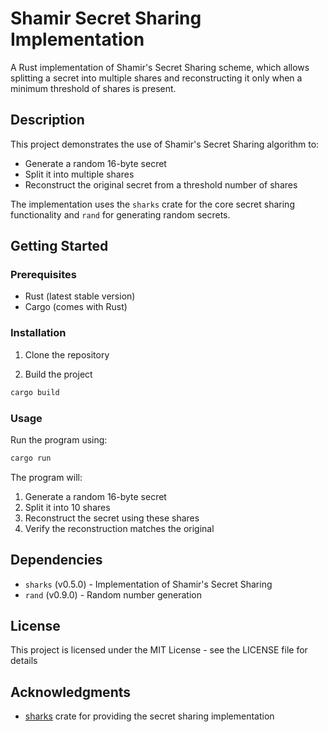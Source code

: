# Shamir Secret Sharing Implementation

A Rust implementation of Shamir's Secret Sharing scheme, which allows splitting a secret into multiple shares and reconstructing it only when a minimum threshold of shares is present.

## Description

This project demonstrates the use of Shamir's Secret Sharing algorithm to:

- Generate a random 16-byte secret
- Split it into multiple shares
- Reconstruct the original secret from a threshold number of shares

The implementation uses the `sharks` crate for the core secret sharing functionality and `rand` for generating random secrets.

## Getting Started

### Prerequisites

- Rust (latest stable version)
- Cargo (comes with Rust)

### Installation

1. Clone the repository

2. Build the project

```bash
cargo build
```

### Usage

Run the program using:

```bash
cargo run
```

The program will:

1. Generate a random 16-byte secret
2. Split it into 10 shares
3. Reconstruct the secret using these shares
4. Verify the reconstruction matches the original

## Dependencies

- `sharks` (v0.5.0) - Implementation of Shamir's Secret Sharing
- `rand` (v0.9.0) - Random number generation

## License

This project is licensed under the MIT License - see the LICENSE file for details

## Acknowledgments

- [sharks](https://crates.io/crates/sharks) crate for providing the secret sharing implementation
